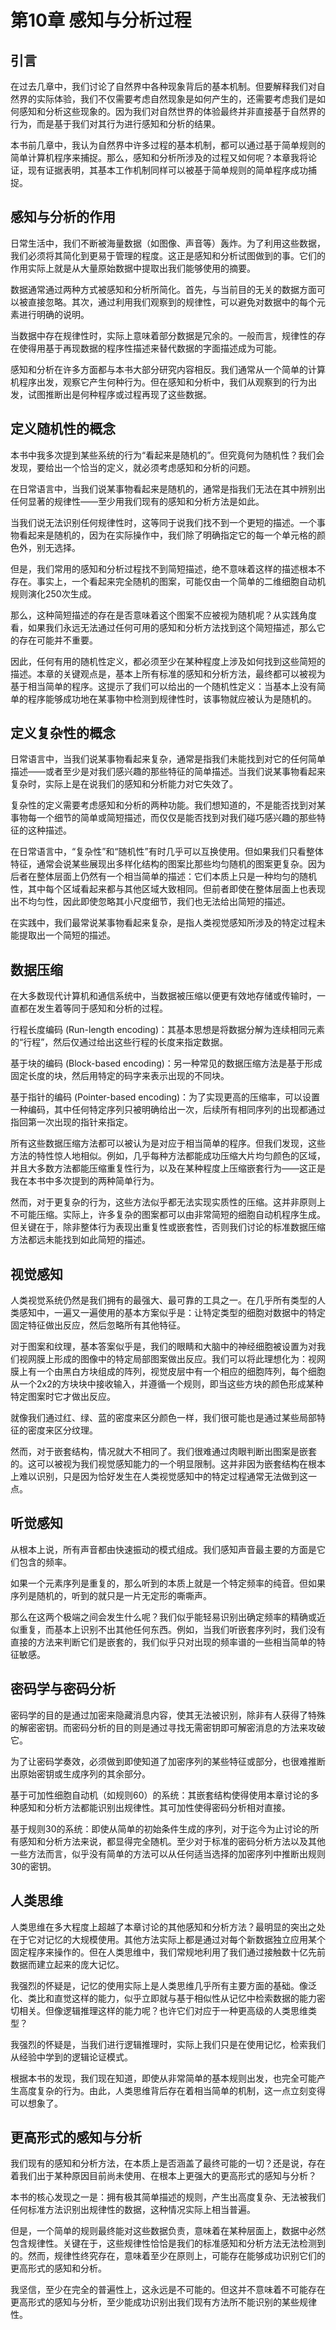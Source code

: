 # 第10章 感知与分析过程

## 引言

在过去几章中，我们讨论了自然界中各种现象背后的基本机制。但要解释我们对自然界的实际体验，我们不仅需要考虑自然现象是如何产生的，还需要考虑我们是如何感知和分析这些现象的。因为我们对自然世界的体验最终并非直接基于自然界的行为，而是基于我们对其行为进行感知和分析的结果。

本书前几章中，我认为自然界中许多过程的基本机制，都可以通过基于简单规则的简单计算机程序来捕捉。那么，感知和分析所涉及的过程又如何呢？本章我将论证，现有证据表明，其基本工作机制同样可以被基于简单规则的简单程序成功捕捉。

## 感知与分析的作用

日常生活中，我们不断被海量数据（如图像、声音等）轰炸。为了利用这些数据，我们必须将其简化到更易于管理的程度。这正是感知和分析试图做到的事。它们的作用实际上就是从大量原始数据中提取出我们能够使用的摘要。

数据通常通过两种方式被感知和分析所简化。首先，与当前目的无关的数据方面可以被直接忽略。其次，通过利用我们观察到的规律性，可以避免对数据中的每个元素进行明确的说明。

当数据中存在规律性时，实际上意味着部分数据是冗余的。一般而言，规律性的存在使得用基于再现数据的程序性描述来替代数据的字面描述成为可能。

感知和分析在许多方面都与本书大部分研究内容相反。我们通常从一个简单的计算机程序出发，观察它产生何种行为。但在感知和分析中，我们从观察到的行为出发，试图推断出是何种程序或过程再现了这些数据。

## 定义随机性的概念

本书中我多次提到某些系统的行为“看起来是随机的”。但究竟何为随机性？我们会发现，要给出一个恰当的定义，就必须考虑感知和分析的问题。

在日常语言中，当我们说某事物看起来是随机的，通常是指我们无法在其中辨别出任何显著的规律性——至少用我们现有的感知和分析方法是如此。

当我们说无法识别任何规律性时，这等同于说我们找不到一个更短的描述。一个事物看起来是随机的，因为在实际操作中，我们除了明确指定它的每一个单元格的颜色外，别无选择。

但是，我们常用的感知和分析过程找不到简短描述，绝不意味着这样的描述根本不存在。事实上，一个看起来完全随机的图案，可能仅由一个简单的二维细胞自动机规则演化250次生成。

那么，这种简短描述的存在是否意味着这个图案不应被视为随机呢？从实践角度看，如果我们永远无法通过任何可用的感知和分析方法找到这个简短描述，那么它的存在可能并不重要。

因此，任何有用的随机性定义，都必须至少在某种程度上涉及如何找到这些简短的描述。本章的关键观点是，基本上所有标准的感知和分析方法，最终都可以被视为基于相当简单的程序。这提示了我们可以给出的一个随机性定义：当基本上没有简单的程序能够成功地在某事物中检测到规律性时，该事物就应被认为是随机的。

## 定义复杂性的概念

日常语言中，当我们说某事物看起来复杂，通常是指我们未能找到对它的任何简单描述——或者至少是对我们感兴趣的那些特征的简单描述。当我们说某事物看起来复杂时，实际上是在说我们的感知和分析能力对它失效了。

复杂性的定义需要考虑感知和分析的两种功能。我们想知道的，不是能否找到对某事物每一个细节的简单或简短描述，而仅仅是能否找到对我们碰巧感兴趣的那些特征的这种描述。

在日常语言中，“复杂性”和“随机性”有时几乎可以互换使用。但如果我们只看整体特征，通常会说某些展现出多样化结构的图案比那些均匀随机的图案更复杂。因为后者在整体层面上仍然有一个相当简单的描述：它们本质上只是一种均匀的随机性，其中每个区域看起来都与其他区域大致相同。但前者即使在整体层面上也表现出不均匀性，因此即使忽略其小尺度细节，我们也无法给出简短的描述。

在实践中，我们最常说某事物看起来复杂，是指人类视觉感知所涉及的特定过程未能提取出一个简短的描述。

## 数据压缩

在大多数现代计算机和通信系统中，当数据被压缩以便更有效地存储或传输时，一直都在发生着等同于感知和分析的过程。

行程长度编码 (Run-length encoding)：其基本思想是将数据分解为连续相同元素的“行程”，然后仅通过给出这些行程的长度来指定数据。

基于块的编码 (Block-based encoding)：另一种常见的数据压缩方法是基于形成固定长度的块，然后用特定的码字来表示出现的不同块。

基于指针的编码 (Pointer-based encoding)：为了实现更高的压缩率，可以设置一种编码，其中任何特定序列只被明确给出一次，后续所有相同序列的出现都通过指回第一次出现的指针来指定。

所有这些数据压缩方法都可以被认为是对应于相当简单的程序。但我们发现，这些方法的特性惊人地相似。例如，几乎每种方法都能成功压缩大片均匀颜色的区域，并且大多数方法都能压缩重复性行为，以及在某种程度上压缩嵌套行为——这正是我在本书中多次提到的两种简单行为。

然而，对于更复杂的行为，这些方法似乎都无法实现实质性的压缩。这并非原则上不可能压缩。实际上，许多复杂的图案都可以由非常简短的细胞自动机程序生成。但关键在于，除非整体行为表现出重复性或嵌套性，否则我们讨论的标准数据压缩方法都远未能找到如此简短的描述。

## 视觉感知

人类视觉系统仍然是我们拥有的最强大、最可靠的工具之一。在几乎所有类型的人类感知中，一遍又一遍使用的基本方案似乎是：让特定类型的细胞对数据中的特定固定特征做出反应，然后忽略所有其他特征。

对于图案和纹理，基本答案似乎是，我们的眼睛和大脑中的神经细胞被设置为对我们视网膜上形成的图像中的特定局部图案做出反应。我们可以将此理想化为：视网膜上有一个由黑白方块组成的阵列，视觉皮层中有一个相应的细胞阵列，每个细胞从一个2x2的方块块中接收输入，并遵循一个规则，即当这些方块的颜色形成某种特定图案时它才做出反应。

就像我们通过红、绿、蓝的密度来区分颜色一样，我们很可能也是通过某些局部特征的密度来区分纹理。

然而，对于嵌套结构，情况就大不相同了。我们很难通过肉眼判断出图案是嵌套的。这可以被视为我们视觉感知能力的一个明显限制。这并非因为嵌套结构在根本上难以识别，只是因为恰好发生在人类视觉感知中的特定过程通常无法做到这一点。

## 听觉感知

从根本上说，所有声音都由快速振动的模式组成。我们感知声音最主要的方面是它们包含的频率。

如果一个元素序列是重复的，那么听到的本质上就是一个特定频率的纯音。但如果序列是随机的，听到的就只是一片无定形的嘶嘶声。

那么在这两个极端之间会发生什么呢？我们似乎能轻易识别出确定频率的精确或近似重复，而基本上识别不出其他任何东西。例如，当我们听嵌套序列时，我们没有直接的方法来判断它们是嵌套的，我们似乎只对出现的频率谱的一些相当简单的特征敏感。

## 密码学与密码分析

密码学的目的是通过加密来隐藏消息内容，使其无法被识别，除非有人获得了特殊的解密密钥。而密码分析的目的则是通过寻找无需密钥即可解密消息的方法来攻破它。

为了让密码学奏效，必须做到即使知道了加密序列的某些特征或部分，也很难推断出原始密钥或生成序列的其余部分。

基于可加性细胞自动机（如规则60）的系统：其嵌套结构使得使用本章讨论的多种感知和分析方法都能识别出规律性。其可加性使得密码分析相对直接。

基于规则30的系统：即使从简单的初始条件生成的序列，对于迄今为止讨论的所有感知和分析方法来说，都显得完全随机。至少对于标准的密码分析方法以及其他一些方法而言，似乎没有简单的方法可以从任何适当选择的加密序列中推断出规则30的密钥。

## 人类思维

人类思维在多大程度上超越了本章讨论的其他感知和分析方法？最明显的突出之处在于它对记忆的大规模使用。其他方法实际上都是通过对每个新数据独立应用某个固定程序来操作的。但在人类思维中，我们常规地利用了我们通过接触数十亿先前数据而建立起来的庞大记忆。

我强烈的怀疑是，记忆的使用实际上是人类思维几乎所有主要方面的基础。像泛化、类比和直觉这样的能力，似乎立即就与基于相似性从记忆中检索数据的能力密切相关。但像逻辑推理这样的能力呢？也许它们对应于一种更高级的人类思维类型？

我强烈的怀疑是，当我们进行逻辑推理时，实际上我们只是在使用记忆，检索我们从经验中学到的逻辑论证模式。

根据本书的发现，我们现在知道，即使从非常简单的基本规则出发，也完全可能产生高度复杂的行为。由此，人类思维背后存在着相当简单的机制，这一点立刻变得可以想象了。

## 更高形式的感知与分析

我们现有的感知和分析方法，在本质上是否涵盖了最终可能的一切？还是说，存在着我们出于某种原因目前尚未使用、在根本上更强大的更高形式的感知与分析？

本书的核心发现之一是：拥有极其简单描述的规则，产生出高度复杂、无法被我们任何标准方法识别出规律性的数据，这种情况实际上相当普遍。

但是，一个简单的规则最终能对这些数据负责，意味着在某种层面上，数据中必然包含规律性。关键在于，这些规律性恰恰是我们的标准感知和分析方法无法检测到的。然而，规律性终究存在，意味着至少在原则上，可能存在能够成功识别它们的更高形式的感知和分析。

我坚信，至少在完全的普遍性上，这永远是不可能的。但这并不意味着不可能存在更高形式的感知与分析，至少能成功识别出我们现有方法所不能识别的某些规律性。
